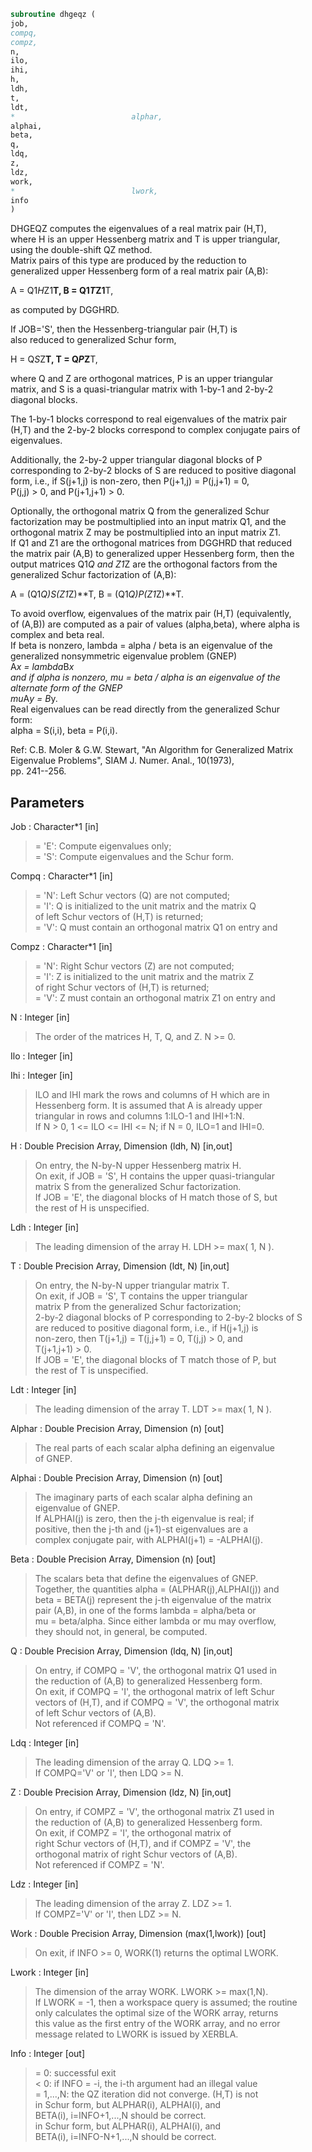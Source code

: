 ```fortran  
subroutine dhgeqz (  
job,  
compq,  
compz,  
n,  
ilo,  
ihi,  
h,  
ldh,  
t,  
ldt,  
*                          alphar,  
alphai,  
beta,  
q,  
ldq,  
z,  
ldz,  
work,  
*                          lwork,  
info  
)  
```  
  
DHGEQZ computes the eigenvalues of a real matrix pair (H,T),  
where H is an upper Hessenberg matrix and T is upper triangular,  
using the double-shift QZ method.  
Matrix pairs of this type are produced by the reduction to  
generalized upper Hessenberg form of a real matrix pair (A,B):  
  
A = Q1*H*Z1**T,  B = Q1*T*Z1**T,  
  
as computed by DGGHRD.  
  
If JOB='S', then the Hessenberg-triangular pair (H,T) is  
also reduced to generalized Schur form,  
  
H = Q*S*Z**T,  T = Q*P*Z**T,  
  
where Q and Z are orthogonal matrices, P is an upper triangular  
matrix, and S is a quasi-triangular matrix with 1-by-1 and 2-by-2  
diagonal blocks.  
  
The 1-by-1 blocks correspond to real eigenvalues of the matrix pair  
(H,T) and the 2-by-2 blocks correspond to complex conjugate pairs of  
eigenvalues.  
  
Additionally, the 2-by-2 upper triangular diagonal blocks of P  
corresponding to 2-by-2 blocks of S are reduced to positive diagonal  
form, i.e., if S(j+1,j) is non-zero, then P(j+1,j) = P(j,j+1) = 0,  
P(j,j) > 0, and P(j+1,j+1) > 0.  
  
Optionally, the orthogonal matrix Q from the generalized Schur  
factorization may be postmultiplied into an input matrix Q1, and the  
orthogonal matrix Z may be postmultiplied into an input matrix Z1.  
If Q1 and Z1 are the orthogonal matrices from DGGHRD that reduced  
the matrix pair (A,B) to generalized upper Hessenberg form, then the  
output matrices Q1*Q and Z1*Z are the orthogonal factors from the  
generalized Schur factorization of (A,B):  
  
A = (Q1*Q)*S*(Z1*Z)**T,  B = (Q1*Q)*P*(Z1*Z)**T.  
  
To avoid overflow, eigenvalues of the matrix pair (H,T) (equivalently,  
of (A,B)) are computed as a pair of values (alpha,beta), where alpha is  
complex and beta real.  
If beta is nonzero, lambda = alpha / beta is an eigenvalue of the  
generalized nonsymmetric eigenvalue problem (GNEP)  
A*x = lambda*B*x  
and if alpha is nonzero, mu = beta / alpha is an eigenvalue of the  
alternate form of the GNEP  
mu*A*y = B*y.  
Real eigenvalues can be read directly from the generalized Schur  
form:  
alpha = S(i,i), beta = P(i,i).  
  
Ref: C.B. Moler & G.W. Stewart, "An Algorithm for Generalized Matrix  
Eigenvalue Problems", SIAM J. Numer. Anal., 10(1973),  
pp. 241--256.  
  
## Parameters  
Job : Character*1 [in]  
> = 'E': Compute eigenvalues only;  
> = 'S': Compute eigenvalues and the Schur form.  
  
Compq : Character*1 [in]  
> = 'N': Left Schur vectors (Q) are not computed;  
> = 'I': Q is initialized to the unit matrix and the matrix Q  
> of left Schur vectors of (H,T) is returned;  
> = 'V': Q must contain an orthogonal matrix Q1 on entry and  
  
Compz : Character*1 [in]  
> = 'N': Right Schur vectors (Z) are not computed;  
> = 'I': Z is initialized to the unit matrix and the matrix Z  
> of right Schur vectors of (H,T) is returned;  
> = 'V': Z must contain an orthogonal matrix Z1 on entry and  
  
N : Integer [in]  
> The order of the matrices H, T, Q, and Z.  N >= 0.  
  
Ilo : Integer [in]  
  
Ihi : Integer [in]  
> ILO and IHI mark the rows and columns of H which are in  
> Hessenberg form.  It is assumed that A is already upper  
> triangular in rows and columns 1:ILO-1 and IHI+1:N.  
> If N > 0, 1 <= ILO <= IHI <= N; if N = 0, ILO=1 and IHI=0.  
  
H : Double Precision Array, Dimension (ldh, N) [in,out]  
> On entry, the N-by-N upper Hessenberg matrix H.  
> On exit, if JOB = 'S', H contains the upper quasi-triangular  
> matrix S from the generalized Schur factorization.  
> If JOB = 'E', the diagonal blocks of H match those of S, but  
> the rest of H is unspecified.  
  
Ldh : Integer [in]  
> The leading dimension of the array H.  LDH >= max( 1, N ).  
  
T : Double Precision Array, Dimension (ldt, N) [in,out]  
> On entry, the N-by-N upper triangular matrix T.  
> On exit, if JOB = 'S', T contains the upper triangular  
> matrix P from the generalized Schur factorization;  
> 2-by-2 diagonal blocks of P corresponding to 2-by-2 blocks of S  
> are reduced to positive diagonal form, i.e., if H(j+1,j) is  
> non-zero, then T(j+1,j) = T(j,j+1) = 0, T(j,j) > 0, and  
> T(j+1,j+1) > 0.  
> If JOB = 'E', the diagonal blocks of T match those of P, but  
> the rest of T is unspecified.  
  
Ldt : Integer [in]  
> The leading dimension of the array T.  LDT >= max( 1, N ).  
  
Alphar : Double Precision Array, Dimension (n) [out]  
> The real parts of each scalar alpha defining an eigenvalue  
> of GNEP.  
  
Alphai : Double Precision Array, Dimension (n) [out]  
> The imaginary parts of each scalar alpha defining an  
> eigenvalue of GNEP.  
> If ALPHAI(j) is zero, then the j-th eigenvalue is real; if  
> positive, then the j-th and (j+1)-st eigenvalues are a  
> complex conjugate pair, with ALPHAI(j+1) = -ALPHAI(j).  
  
Beta : Double Precision Array, Dimension (n) [out]  
> The scalars beta that define the eigenvalues of GNEP.  
> Together, the quantities alpha = (ALPHAR(j),ALPHAI(j)) and  
> beta = BETA(j) represent the j-th eigenvalue of the matrix  
> pair (A,B), in one of the forms lambda = alpha/beta or  
> mu = beta/alpha.  Since either lambda or mu may overflow,  
> they should not, in general, be computed.  
  
Q : Double Precision Array, Dimension (ldq, N) [in,out]  
> On entry, if COMPQ = 'V', the orthogonal matrix Q1 used in  
> the reduction of (A,B) to generalized Hessenberg form.  
> On exit, if COMPQ = 'I', the orthogonal matrix of left Schur  
> vectors of (H,T), and if COMPQ = 'V', the orthogonal matrix  
> of left Schur vectors of (A,B).  
> Not referenced if COMPQ = 'N'.  
  
Ldq : Integer [in]  
> The leading dimension of the array Q.  LDQ >= 1.  
> If COMPQ='V' or 'I', then LDQ >= N.  
  
Z : Double Precision Array, Dimension (ldz, N) [in,out]  
> On entry, if COMPZ = 'V', the orthogonal matrix Z1 used in  
> the reduction of (A,B) to generalized Hessenberg form.  
> On exit, if COMPZ = 'I', the orthogonal matrix of  
> right Schur vectors of (H,T), and if COMPZ = 'V', the  
> orthogonal matrix of right Schur vectors of (A,B).  
> Not referenced if COMPZ = 'N'.  
  
Ldz : Integer [in]  
> The leading dimension of the array Z.  LDZ >= 1.  
> If COMPZ='V' or 'I', then LDZ >= N.  
  
Work : Double Precision Array, Dimension (max(1,lwork)) [out]  
> On exit, if INFO >= 0, WORK(1) returns the optimal LWORK.  
  
Lwork : Integer [in]  
> The dimension of the array WORK.  LWORK >= max(1,N).  
> If LWORK = -1, then a workspace query is assumed; the routine  
> only calculates the optimal size of the WORK array, returns  
> this value as the first entry of the WORK array, and no error  
> message related to LWORK is issued by XERBLA.  
  
Info : Integer [out]  
> = 0: successful exit  
> < 0: if INFO = -i, the i-th argument had an illegal value  
> = 1,...,N: the QZ iteration did not converge.  (H,T) is not  
> in Schur form, but ALPHAR(i), ALPHAI(i), and  
> BETA(i), i=INFO+1,...,N should be correct.  
> in Schur form, but ALPHAR(i), ALPHAI(i), and  
> BETA(i), i=INFO-N+1,...,N should be correct.  
  
